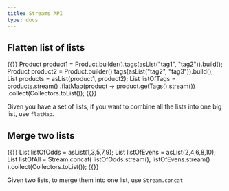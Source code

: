 ```yaml
---
title: Streams API
type: docs
---
```

## Flatten list of lists

{{<highlight java>}}
Product product1 = Product.builder().tags(asList("tag1", "tag2")).build();
Product product2 = Product.builder().tags(asList("tag2", "tag3")).build();
List<Product> products = asList(product1, product2);
List<String> listOfTags = products.stream()
                            .flatMap(product -> product.getTags().stream())
                            .collect(Collectors.toList());
{{</highlight>}}

Given you have a set of lists, if you want to combine all the lists into one big list, use `flatMap`.

## Merge two lists

{{<highlight java>}}
List<Integer> listOfOdds = asList(1,3,5,7,9);
List<Integer> listOfEvens = asList(2,4,6,8,10);
List<Integer> listOfAll = Stream.concat(
                            listOfOdds.stream(),
                            listOfEvens.stream()
                          ).collect(Collectors.toList());
{{</highlight>}}

Given two lists, to merge them into one list, use `Stream.concat`
